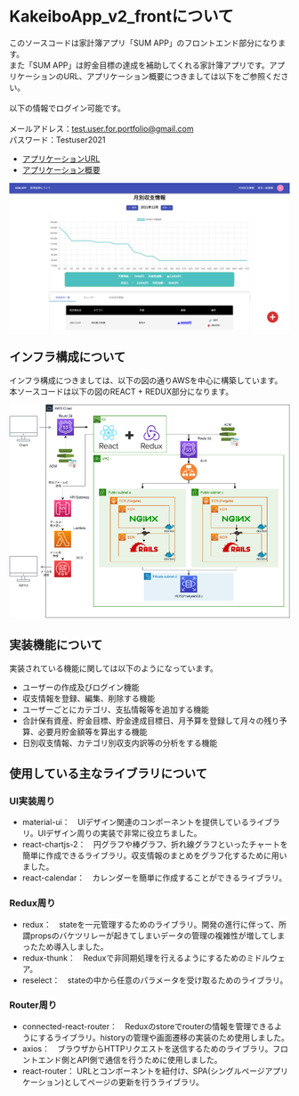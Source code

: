 # KakeiboApp_v2_frontについて
このソースコードは家計簿アプリ「SUM APP」のフロントエンド部分になります。
<br>
また「SUM APP」は貯金目標の達成を補助してくれる家計簿アプリです。アプリケーションのURL、アプリケーション概要につきましては以下をご参照ください。
<br><br>
以下の情報でログイン可能です。<br><br>
メールアドレス：test.user.for.portfolio@gmail.com<br>
パスワード：Testuser2021
<br>
- [アプリケーションURL](https://www.kakeibo-app.com/)
- [アプリケーション概要](https://www.kakeibo-app.com/tech_info)
<img width="1000" alt="infra" src="./frontend/src/image/top_image.png">

## インフラ構成について
インフラ構成につきましては、以下の図の通りAWSを中心に構築しています。
<br>
本ソースコードは以下の図のREACT + REDUX部分になります。

<img width="800" alt="infra" src="./frontend/src/image/infra.png">

## 実装機能について
実装されている機能に関しては以下のようになっています。
- ユーザーの作成及びログイン機能
- 収支情報を登録、編集、削除する機能
- ユーザーごとにカテゴリ、支払情報等を追加する機能
- 合計保有資産、貯金目標、貯金達成目標日、月予算を登録して月々の残り予算、必要月貯金額等を算出する機能
- 日別収支情報、カテゴリ別収支内訳等の分析をする機能

## 使用している主なライブラリについて
### UI実装周り
- material-ui：　UIデザイン関連のコンポーネントを提供しているライブラリ。UIデザイン周りの実装で非常に役立ちました。
- react-chartjs-2：　円グラフや棒グラフ、折れ線グラフといったチャートを簡単に作成できるライブラリ。収支情報のまとめをグラフ化するために用いました。
- react-calendar：　カレンダーを簡単に作成することができるライブラリ。

### Redux周り
- redux：　stateを一元管理するためのライブラリ。開発の進行に伴って、所謂propsのバケツリレーが起きてしまいデータの管理の複雑性が増してしまったため導入しました。
- redux-thunk：　Reduxで非同期処理を行えるようにするためのミドルウェア。
- reselect：　stateの中から任意のパラメータを受け取るためのライブラリ。

### Router周り
- connected-react-router：　Reduxのstoreでrouterの情報を管理できるようにするライブラリ。historyの管理や画面遷移の実装のため使用しました。
- axios：　ブラウザからHTTPリクエストを送信するためのライブラリ。フロントエンド側とAPI側で通信を行うために使用しました。
- react-router： URLとコンポーネントを紐付け、SPA(シングルページアプリケーション)としてページの更新を行うライブラリ。